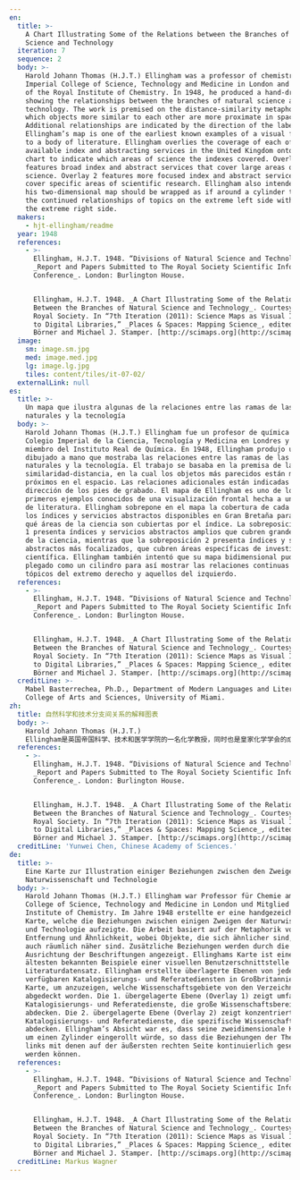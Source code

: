 ```yaml
---
en:
  title: >-
    A Chart Illustrating Some of the Relations between the Branches of Natural
    Science and Technology
  iteration: 7
  sequence: 2
  body: >-
    Harold Johann Thomas (H.J.T.) Ellingham was a professor of chemistry at the
    Imperial College of Science, Technology and Medicine in London and a member
    of the Royal Institute of Chemistry. In 1948, he produced a hand-drawn map
    showing the relationships between the branches of natural science and
    technology. The work is premised on the distance-similarity metaphor, in
    which objects more similar to each other are more proximate in space.
    Additional relationships are indicated by the direction of the labels.
    Ellingham’s map is one of the earliest known examples of a visual frontend
    to a body of literature. Ellingham overlies the coverage of each of the
    available index and abstracting services in the United Kingdom onto the
    chart to indicate which areas of science the indexes covered. Overlay 1
    features broad index and abstract services that cover large areas of
    science. Overlay 2 features more focused index and abstract services that
    cover specific areas of scientific research. Ellingham also intended that
    his two-dimensional map should be wrapped as if around a cylinder to show
    the continued relationships of topics on the extreme left side with those on
    the extreme right side.
  makers:
    - hjt-ellingham/readme
  year: 1948
  references:
    - >-
      Ellingham, H.J.T. 1948. “Divisions of Natural Science and Technology.” In
      _Report and Papers Submitted to The Royal Society Scientific Information
      Conference_. London: Burlington House.


      Ellingham, H.J.T. 1948. _A Chart Illustrating Some of the Relations
      Between the Branches of Natural Science and Technology_. Courtesy of The
      Royal Society. In “7th Iteration (2011): Science Maps as Visual Interfaces
      to Digital Libraries,” _Places & Spaces: Mapping Science_, edited by Katy
      Börner and Michael J. Stamper. [http://scimaps.org](http://scimaps.org).
  image:
    sm: image.sm.jpg
    med: image.med.jpg
    lg: image.lg.jpg
    tiles: content/tiles/it-07-02/
  externalLink: null
es:
  title: >-
    Un mapa que ilustra algunas de la relaciones entre las ramas de las ciencias
    naturales y la tecnología
  body: >-
    Harold Johann Thomas (H.J.T.) Ellingham fue un profesor de química en el
    Colegio Imperial de la Ciencia, Tecnología y Medicina en Londres y un
    miembro del Instituto Real de Química. En 1948, Ellingham produjo un mapa
    dibujado a mano que mostraba las relaciones entre las ramas de las ciencias
    naturales y la tecnología. El trabajo se basaba en la premisa de la
    similaridad-distancia, en la cual los objetos más parecidos están más
    próximos en el espacio. Las relaciones adicionales están indicadas por la
    dirección de los pies de grabado. El mapa de Ellingham es uno de los
    primeros ejemplos conocidos de una visualización frontal hecha a un conjunto
    de literatura. Ellingham sobrepone en el mapa la cobertura de cada uno de
    los índices y servicios abstractos disponibles en Gran Bretaña para indicar
    qué áreas de la ciencia son cubiertas por el índice. La sobreposición número
    1 presenta índices y servicios abstractos amplios que cubren grandes áreas
    de la ciencia, mientras que la sobreposición 2 presenta índices y servicios
    abstractos más focalizados, que cubren áreas específicas de investigación
    científica. Ellingham también intentó que su mapa bidimensional pudiera ser
    plegado como un cilindro para así mostrar las relaciones continuas entre los
    tópicos del extremo derecho y aquellos del izquierdo.
  references:
    - >-
      Ellingham, H.J.T. 1948. “Divisions of Natural Science and Technology.” In
      _Report and Papers Submitted to The Royal Society Scientific Information
      Conference_. London: Burlington House.


      Ellingham, H.J.T. 1948. _A Chart Illustrating Some of the Relations
      Between the Branches of Natural Science and Technology_. Courtesy of The
      Royal Society. In “7th Iteration (2011): Science Maps as Visual Interfaces
      to Digital Libraries,” _Places & Spaces: Mapping Science_, edited by Katy
      Börner and Michael J. Stamper. [http://scimaps.org](http://scimaps.org).
  creditLine: >-
    Mabel Basterrechea, Ph.D., Department of Modern Languages and Literatures,
    College of Arts and Sciences, University of Miami.
zh:
  title: 自然科学和技术分支间关系的解释图表
  body: >-
    Harold Johann Thomas (H.J.T.)
    Ellingham是英国帝国科学、技术和医学学院的一名化学教授，同时也是皇家化学学会的成员。1948年，他亲手制作了一个展示自然科学技术分支间关系的图谱。此图基于距离相似的原理，即物体间越相似其空间位置越相近。其他关系如标签所示。Ellingham的地图是可知的最早的面向文献的可视化地图之一。Ellingham的地图覆盖每一个在英国可获得的索引和摘要服务，将其可视化到图表中以展示索引覆盖了哪些科学领域。覆盖1展示了一个覆盖科学大部分领域的广义索引和摘要服务。覆盖2展示的则是特定科学研究领域的有针对性的索引和摘要服务。Ellingham同时指出应该将他的二维地图想象成卷在圆筒上的三维地图来更好的展示最左和最后的主题领域之间的关系。
  references:
    - >-
      Ellingham, H.J.T. 1948. “Divisions of Natural Science and Technology.” In
      _Report and Papers Submitted to The Royal Society Scientific Information
      Conference_. London: Burlington House.


      Ellingham, H.J.T. 1948. _A Chart Illustrating Some of the Relations
      Between the Branches of Natural Science and Technology_. Courtesy of The
      Royal Society. In “7th Iteration (2011): Science Maps as Visual Interfaces
      to Digital Libraries,” _Places & Spaces: Mapping Science_, edited by Katy
      Börner and Michael J. Stamper. [http://scimaps.org](http://scimaps.org).
  creditLine: 'Yunwei Chen, Chinese Academy of Sciences.'
de:
  title: >-
    Eine Karte zur Illustration einiger Beziehungen zwischen den Zweigen der
    Naturwissenschaft und Technologie
  body: >-
    Harold Johann Thomas (H.J.T.) Ellingham war Professor für Chemie am Imperial
    College of Science, Technology and Medicine in London und Mitglied des Royal
    Institute of Chemistry. Im Jahre 1948 erstellte er eine handgezeichnete
    Karte, welche die Beziehungen zwischen einigen Zweigen der Naturwissenschaft
    und Technologie aufzeigte. Die Arbeit basiert auf der Metaphorik von
    Entfernung und Ähnlichkeit, wobei Objekte, die sich ähnlicher sind, sich
    auch räumlich näher sind. Zusätzliche Beziehungen werden durch die
    Ausrichtung der Beschriftungen angezeigt. Ellinghams Karte ist eines der
    ältesten bekannten Beispiele einer visuellen Benutzerschnittstelle für einen
    Literaturdatensatz. Ellingham erstellte überlagerte Ebenen von jedem der
    verfügbaren Katalogisierungs- und Referatediensten in Großbritannien auf der
    Karte, um anzuzeigen, welche Wissenschaftsgebiete von den Verzeichnissen
    abgedeckt worden. Die 1. übergelagerte Ebene (Overlay 1) zeigt umfassende
    Katalogisierungs- und Referatedienste, die große Wissenschaftsbereiche
    abdecken. Die 2. übergelagerte Ebene (Overlay 2) zeigt konzentriertere
    Katalogisierungs- und Referatedienste, die spezifische Wissenschaftsbereiche
    abdecken. Ellingham’s Absicht war es, dass seine zweidimensionale Karte wie
    um einen Zylinder eingerollt würde, so dass die Beziehungen der Themen ganz
    links mit denen auf der äußersten rechten Seite kontinuierlich gesehen
    werden können.
  references:
    - >-
      Ellingham, H.J.T. 1948. “Divisions of Natural Science and Technology.” In
      _Report and Papers Submitted to The Royal Society Scientific Information
      Conference_. London: Burlington House.


      Ellingham, H.J.T. 1948. _A Chart Illustrating Some of the Relations
      Between the Branches of Natural Science and Technology_. Courtesy of The
      Royal Society. In “7th Iteration (2011): Science Maps as Visual Interfaces
      to Digital Libraries,” _Places & Spaces: Mapping Science_, edited by Katy
      Börner and Michael J. Stamper. [http://scimaps.org](http://scimaps.org).
  creditLine: Markus Wagner
---
```

